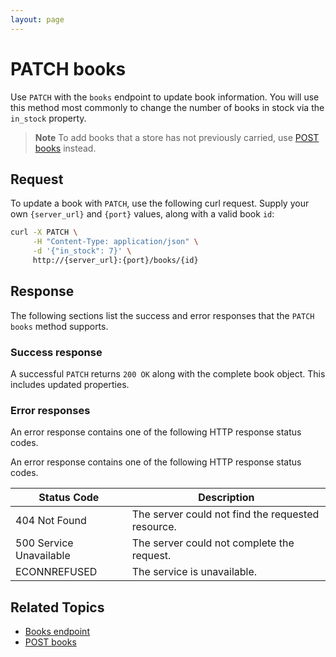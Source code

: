 ```yaml
---
layout: page
---
```

# PATCH books

Use `PATCH` with the `books` endpoint to update book information. You will use this method most commonly to change the number of books in stock via the `in_stock` property.

> **Note**
> To add books that a store has not previously carried, use [POST books](post-books.md) instead.

## Request

To update a book with `PATCH`, use the following curl request. Supply your own `{server_url}` and `{port}` values, along with a valid book `id`:

```bash
curl -X PATCH \
     -H "Content-Type: application/json" \
     -d '{"in_stock": 7}' \
     http://{server_url}:{port}/books/{id}
```

## Response

The following sections list the success and error responses that the `PATCH books` method supports.

### Success response

A successful `PATCH` returns `200 OK` along with the complete book object. This includes updated properties.

### Error responses

An error response contains one of the following HTTP response status codes.

An error response contains one of the following HTTP response status codes.

| Status Code             | Description                                       |
|-------------------------|---------------------------------------------------|
| 404 Not Found           | The server could not find the requested resource. |
| 500 Service Unavailable | The server could not complete the request.        |
| ECONNREFUSED            | The service is unavailable.                      |

## Related Topics

- [Books endpoint](books.md)
- [POST books](post-books.md)
